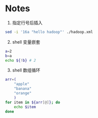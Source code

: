 # Notes
1. 指定行号后插入
```bash
sed -i '16a "hello hadoop"' ./hadoop.xml
```

2. shell 变量嵌套
```bash
a=2
b=a
echo ${!b} # 2
```

3. shell 数组循环
```bash
arr=(
    "apple"
    "banana"
    "orange"
    )
for item in ${arr[@]}; do
    echo $item
done
```

